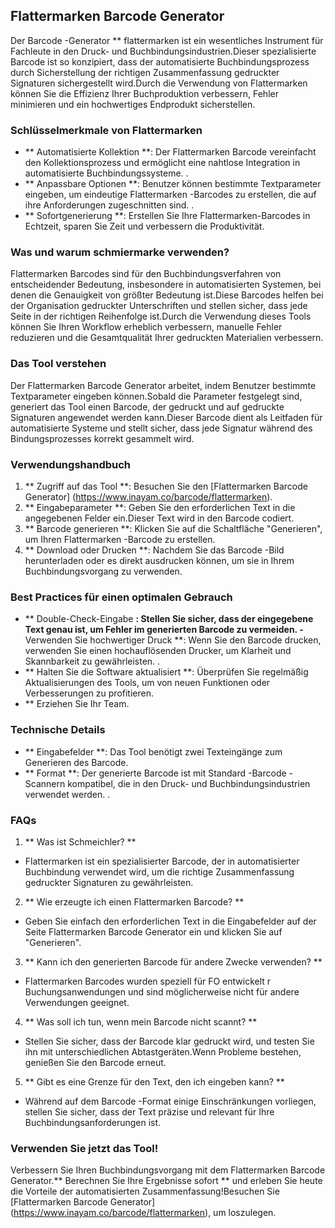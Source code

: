## Flattermarken Barcode Generator

Der Barcode -Generator ** flattermarken ist ein wesentliches Instrument für Fachleute in den Druck- und Buchbindungsindustrien.Dieser spezialisierte Barcode ist so konzipiert, dass der automatisierte Buchbindungsprozess durch Sicherstellung der richtigen Zusammenfassung gedruckter Signaturen sichergestellt wird.Durch die Verwendung von Flattermarken können Sie die Effizienz Ihrer Buchproduktion verbessern, Fehler minimieren und ein hochwertiges Endprodukt sicherstellen.

### Schlüsselmerkmale von Flattermarken

- ** Automatisierte Kollektion **: Der Flattermarken Barcode vereinfacht den Kollektionsprozess und ermöglicht eine nahtlose Integration in automatisierte Buchbindungssysteme.
.
- ** Anpassbare Optionen **: Benutzer können bestimmte Textparameter eingeben, um eindeutige Flattermarken -Barcodes zu erstellen, die auf ihre Anforderungen zugeschnitten sind.
.
- ** Sofortgenerierung **: Erstellen Sie Ihre Flattermarken-Barcodes in Echtzeit, sparen Sie Zeit und verbessern die Produktivität.

### Was und warum schmiermarke verwenden?

Flattermarken Barcodes sind für den Buchbindungsverfahren von entscheidender Bedeutung, insbesondere in automatisierten Systemen, bei denen die Genauigkeit von größter Bedeutung ist.Diese Barcodes helfen bei der Organisation gedruckter Unterschriften und stellen sicher, dass jede Seite in der richtigen Reihenfolge ist.Durch die Verwendung dieses Tools können Sie Ihren Workflow erheblich verbessern, manuelle Fehler reduzieren und die Gesamtqualität Ihrer gedruckten Materialien verbessern.

### Das Tool verstehen

Der Flattermarken Barcode Generator arbeitet, indem Benutzer bestimmte Textparameter eingeben können.Sobald die Parameter festgelegt sind, generiert das Tool einen Barcode, der gedruckt und auf gedruckte Signaturen angewendet werden kann.Dieser Barcode dient als Leitfaden für automatisierte Systeme und stellt sicher, dass jede Signatur während des Bindungsprozesses korrekt gesammelt wird.

### Verwendungshandbuch

1. ** Zugriff auf das Tool **: Besuchen Sie den [Flattermarken Barcode Generator] (https://www.inayam.co/barcode/flattermarken).
2. ** Eingabeparameter **: Geben Sie den erforderlichen Text in die angegebenen Felder ein.Dieser Text wird in den Barcode codiert.
3. ** Barcode generieren **: Klicken Sie auf die Schaltfläche "Generieren", um Ihren Flattermarken -Barcode zu erstellen.
4. ** Download oder Drucken **: Nachdem Sie das Barcode -Bild herunterladen oder es direkt ausdrucken können, um sie in Ihrem Buchbindungsvorgang zu verwenden.

### Best Practices für einen optimalen Gebrauch

- ** Double-Check-Eingabe **: Stellen Sie sicher, dass der eingegebene Text genau ist, um Fehler im generierten Barcode zu vermeiden.
-** Verwenden Sie hochwertiger Druck **: Wenn Sie den Barcode drucken, verwenden Sie einen hochauflösenden Drucker, um Klarheit und Skannbarkeit zu gewährleisten.
.
- ** Halten Sie die Software aktualisiert **: Überprüfen Sie regelmäßig Aktualisierungen des Tools, um von neuen Funktionen oder Verbesserungen zu profitieren.
- ** Erziehen Sie Ihr Team.

### Technische Details

- ** Eingabefelder **: Das Tool benötigt zwei Texteingänge zum Generieren des Barcode.
- ** Format **: Der generierte Barcode ist mit Standard -Barcode -Scannern kompatibel, die in den Druck- und Buchbindungsindustrien verwendet werden.
.

### FAQs

1. ** Was ist Schmeichler? **
- Flattermarken ist ein spezialisierter Barcode, der in automatisierter Buchbindung verwendet wird, um die richtige Zusammenfassung gedruckter Signaturen zu gewährleisten.

2. ** Wie erzeugte ich einen Flattermarken Barcode? **
- Geben Sie einfach den erforderlichen Text in die Eingabefelder auf der Seite Flattermarken Barcode Generator ein und klicken Sie auf "Generieren".

3. ** Kann ich den generierten Barcode für andere Zwecke verwenden? **
- Flattermarken Barcodes wurden speziell für FO entwickelt r Buchungsanwendungen und sind möglicherweise nicht für andere Verwendungen geeignet.

4. ** Was soll ich tun, wenn mein Barcode nicht scannt? **
- Stellen Sie sicher, dass der Barcode klar gedruckt wird, und testen Sie ihn mit unterschiedlichen Abtastgeräten.Wenn Probleme bestehen, genießen Sie den Barcode erneut.

5. ** Gibt es eine Grenze für den Text, den ich eingeben kann? **
- Während auf dem Barcode -Format einige Einschränkungen vorliegen, stellen Sie sicher, dass der Text präzise und relevant für Ihre Buchbindungsanforderungen ist.

### Verwenden Sie jetzt das Tool!

Verbessern Sie Ihren Buchbindungsvorgang mit dem Flattermarken Barcode Generator.** Berechnen Sie Ihre Ergebnisse sofort ** und erleben Sie heute die Vorteile der automatisierten Zusammenfassung!Besuchen Sie [Flattermarken Barcode Generator] (https://www.inayam.co/barcode/flattermarken), um loszulegen.
